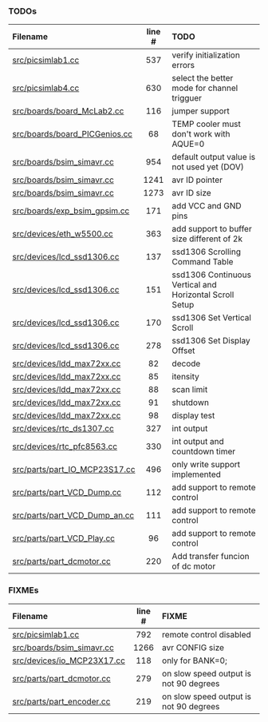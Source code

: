 ### TODOs
| Filename | line # | TODO
|:------|:------:|:------
| [src/picsimlab1.cc](src/picsimlab1.cc#L537) | 537 | verify initialization errors
| [src/picsimlab4.cc](src/picsimlab4.cc#L630) | 630 | select the better mode for channel trigguer
| [src/boards/board_McLab2.cc](src/boards/board_McLab2.cc#L116) | 116 | jumper support
| [src/boards/board_PICGenios.cc](src/boards/board_PICGenios.cc#L68) | 68 | TEMP cooler must don't work with AQUE=0
| [src/boards/bsim_simavr.cc](src/boards/bsim_simavr.cc#L954) | 954 | default output value is not used yet (DOV)
| [src/boards/bsim_simavr.cc](src/boards/bsim_simavr.cc#L1241) | 1241 | avr ID pointer
| [src/boards/bsim_simavr.cc](src/boards/bsim_simavr.cc#L1273) | 1273 | avr ID size
| [src/boards/exp_bsim_gpsim.cc](src/boards/exp_bsim_gpsim.cc#L171) | 171 | add VCC and GND pins
| [src/devices/eth_w5500.cc](src/devices/eth_w5500.cc#L363) | 363 | add support to buffer size different of 2k
| [src/devices/lcd_ssd1306.cc](src/devices/lcd_ssd1306.cc#L137) | 137 | ssd1306 Scrolling Command Table
| [src/devices/lcd_ssd1306.cc](src/devices/lcd_ssd1306.cc#L151) | 151 | ssd1306 Continuous Vertical and Horizontal Scroll Setup
| [src/devices/lcd_ssd1306.cc](src/devices/lcd_ssd1306.cc#L170) | 170 | ssd1306 Set Vertical Scroll
| [src/devices/lcd_ssd1306.cc](src/devices/lcd_ssd1306.cc#L278) | 278 | ssd1306 Set Display Offset
| [src/devices/ldd_max72xx.cc](src/devices/ldd_max72xx.cc#L82) | 82 | decode
| [src/devices/ldd_max72xx.cc](src/devices/ldd_max72xx.cc#L85) | 85 | itensity
| [src/devices/ldd_max72xx.cc](src/devices/ldd_max72xx.cc#L88) | 88 | scan limit
| [src/devices/ldd_max72xx.cc](src/devices/ldd_max72xx.cc#L91) | 91 | shutdown
| [src/devices/ldd_max72xx.cc](src/devices/ldd_max72xx.cc#L98) | 98 | display test
| [src/devices/rtc_ds1307.cc](src/devices/rtc_ds1307.cc#L327) | 327 | int output
| [src/devices/rtc_pfc8563.cc](src/devices/rtc_pfc8563.cc#L330) | 330 | int output and countdown timer
| [src/parts/part_IO_MCP23S17.cc](src/parts/part_IO_MCP23S17.cc#L496) | 496 | only write support implemented
| [src/parts/part_VCD_Dump.cc](src/parts/part_VCD_Dump.cc#L112) | 112 | add support to remote control
| [src/parts/part_VCD_Dump_an.cc](src/parts/part_VCD_Dump_an.cc#L111) | 111 | add support to remote control
| [src/parts/part_VCD_Play.cc](src/parts/part_VCD_Play.cc#L96) | 96 | add support to remote control
| [src/parts/part_dcmotor.cc](src/parts/part_dcmotor.cc#L220) | 220 | Add transfer funcion of dc motor

### FIXMEs
| Filename | line # | FIXME
|:------|:------:|:------
| [src/picsimlab1.cc](src/picsimlab1.cc#L792) | 792 | remote control disabled
| [src/boards/bsim_simavr.cc](src/boards/bsim_simavr.cc#L1266) | 1266 | avr CONFIG size
| [src/devices/io_MCP23X17.cc](src/devices/io_MCP23X17.cc#L118) | 118 | only for BANK=0;
| [src/parts/part_dcmotor.cc](src/parts/part_dcmotor.cc#L279) | 279 | on slow speed output is not 90 degrees
| [src/parts/part_encoder.cc](src/parts/part_encoder.cc#L219) | 219 | on slow speed output is not 90 degrees
